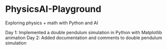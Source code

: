 # PhysicsAI-Playground
Exploring physics + math with Python and AI

Day 1: Implemented a double pendulum simulation in Python with Matplotlib animation
Day 2: Added documentation and comments to double pendulum simulation
